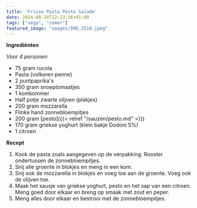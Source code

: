 ```yaml
---
title: 'Frisse Pasta Pesto Salade'
date: 2024-08-28T12:13:16+01:00
tags: ["vega", "zomer"]
featured_image: "images/IMG_2510.jpeg"
---
```


**Ingrediënten**

*Voor 4 personen*
- 75 gram rucola
- Pasta (volkoren penne)
- 2 puntpaprika's
- 350 gram snoeptomaatjes
- 1 komkommer 
- Half potje zwarte olijven (plakjes)
- 200 gram mozzarella 
- Flinke hand zonnebloempitjes
- 200 gram [pesto]({{< relref "/sauzen/pesto.md" >}})
- 170 gram griekse yoghurt (klein bakje Dodoni 5%)
- 1 citroen

**Recept**
1. Kook de pasta zoals aangegeven op de verpakking. Rooster ondertussen de zonnebloempitjes.
2. Snij alle groente in blokjes en meng in een kom. 
3. Snij ook de mozzarella in blokjes en voeg toe aan de groente. Voeg ook de olijven toe.
3. Maak het sausje van griekse yoghurt, pesto en het sap van een citroen. Meng goed door elkaar en breng op smaak met zout en peper.
4. Meng alles door elkaar en bestrooi met de zonnebloempitjes.